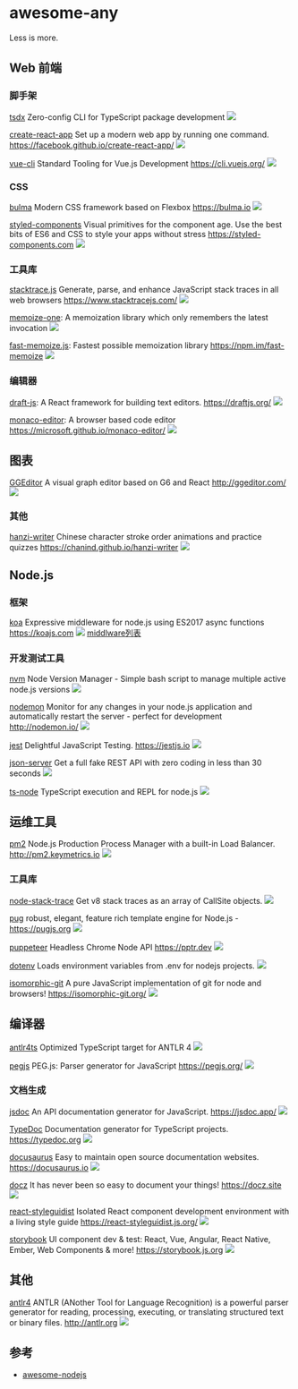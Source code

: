 # awesome-any

Less is more.


## Web 前端

### 脚手架

[tsdx](https://github.com/palmerhq/tsdx) Zero-config CLI for TypeScript package development ![](https://img.shields.io/github/stars/palmerhq/tsdx.svg)

[create-react-app](https://github.com/facebook/create-react-app) Set up a modern web app by running one command. https://facebook.github.io/create-react-app/ ![](https://img.shields.io/github/stars/facebook/create-react-app.svg)

[vue-cli](https://github.com/vuejs/vue-cli) Standard Tooling for Vue.js Development https://cli.vuejs.org/ ![](https://img.shields.io/github/stars/vuejs/vue-cli.svg)

### CSS

[bulma](https://github.com/jgthms/bulma) Modern CSS framework based on Flexbox https://bulma.io ![](https://img.shields.io/github/stars/jgthms/bulma.svg)

[styled-components](https://github.com/styled-components/styled-components) Visual primitives for the component age. Use the best bits of ES6 and CSS to style your apps without stress https://styled-components.com ![](https://img.shields.io/github/stars/styled-components/styled-components.svg)


### 工具库

[stacktrace.js](https://github.com/stacktracejs/stacktrace.js) Generate, parse, and enhance JavaScript stack traces in all web browsers https://www.stacktracejs.com/ ![](https://img.shields.io/github/stars/stacktracejs/stacktrace.js.svg)

[memoize-one](https://github.com/alexreardon/memoize-one): A memoization library which only remembers the latest invocation ![](https://img.shields.io/github/stars/alexreardon/memoize-one.svg)

[fast-memoize.js](https://github.com/caiogondim/fast-memoize.js):  Fastest possible memoization library https://npm.im/fast-memoize ![](https://img.shields.io/github/stars/caiogondim/fast-memoize.js.svg)


### 编辑器

[draft-js](https://github.com/facebook/draft-js): A React framework for building text editors. https://draftjs.org/ ![](https://img.shields.io/github/stars/facebook/draft-js.svg)

[monaco-editor](https://github.com/microsoft/monaco-editor): A browser based code editor https://microsoft.github.io/monaco-editor/ ![](https://img.shields.io/github/stars/microsoft/monaco-editor.svg)


## 图表

[GGEditor](https://github.com/gaoli/GGEditor) A visual graph editor based on G6 and React http://ggeditor.com/ ![](https://img.shields.io/github/stars/gaoli/GGEditor.svg)

### 其他

[hanzi-writer](https://github.com/chanind/hanzi-writer) Chinese character stroke order animations and practice quizzes https://chanind.github.io/hanzi-writer ![](https://img.shields.io/github/stars/chanind/hanzi-writer.svg)


## Node.js


### 框架

[koa](https://github.com/koajs/koa) Expressive middleware for node.js using ES2017 async functions https://koajs.com ![](https://img.shields.io/github/stars/koajs/koa.svg) [middlware列表](https://github.com/koajs/koa/wiki)

### 开发测试工具

[nvm](https://github.com/creationix/nvm) Node Version Manager - Simple bash script to manage multiple active node.js versions ![](https://img.shields.io/github/stars/creationix/nvm.svg)

[nodemon](https://github.com/remy/nodemon) Monitor for any changes in your node.js application and automatically restart the server - perfect for development http://nodemon.io/ ![](https://img.shields.io/github/stars/remy/nodemon.svg)

[jest](https://github.com/facebook/jest) Delightful JavaScript Testing. https://jestjs.io ![](https://img.shields.io/github/stars/facebook/jest.svg)

[json-server](https://github.com/typicode/json-server) Get a full fake REST API with zero coding in less than 30 seconds  ![](https://img.shields.io/github/stars/typicode/json-server.svg)

[ts-node](https://github.com/TypeStrong/ts-node) TypeScript execution and REPL for node.js ![](https://img.shields.io/github/stars/TypeStrong/ts-node.svg)

## 运维工具

[pm2](https://github.com/Unitech/pm2) Node.js Production Process Manager with a built-in Load Balancer. http://pm2.keymetrics.io ![](https://img.shields.io/github/stars/Unitech/pm2.svg)

### 工具库

[node-stack-trace](https://github.com/felixge/node-stack-trace) Get v8 stack traces as an array of CallSite objects. ![](https://img.shields.io/github/stars/felixge/node-stack-trace.svg)

[pug](https://github.com/pugjs/pug) robust, elegant, feature rich template engine for Node.js - <https://pugjs.org> ![](https://img.shields.io/github/stars/pugjs/pug.svg)

[puppeteer](https://github.com/GoogleChrome/puppeteer) Headless Chrome Node API https://pptr.dev ![](https://img.shields.io/github/stars/GoogleChrome/puppeteer.svg)

[dotenv](https://github.com/motdotla/dotenv) Loads environment variables from .env for nodejs projects. ![](https://img.shields.io/github/stars/motdotla/dotenv.svg)


[isomorphic-git](https://github.com/isomorphic-git/isomorphic-git) A pure JavaScript implementation of git for node and browsers! https://isomorphic-git.org/ ![](https://img.shields.io/github/stars/isomorphic-git/isomorphic-git.svg)

## 编译器

[antlr4ts](https://github.com/tunnelvisionlabs/antlr4ts) Optimized TypeScript target for ANTLR 4 ![](https://img.shields.io/github/stars/tunnelvisionlabs/antlr4ts.svg)

[pegjs](https://github.com/pegjs/pegjs) PEG.js: Parser generator for JavaScript https://pegjs.org/ ![](https://img.shields.io/github/stars/pegjs/pegjs.svg)


### 文档生成


[jsdoc](https://github.com/jsdoc/jsdoc) An API documentation generator for JavaScript. https://jsdoc.app/ ![](https://img.shields.io/github/stars/jsdoc/jsdoc.svg)

[TypeDoc](https://github.com/TypeStrong/TypeDoc) Documentation generator for TypeScript projects. https://typedoc.org ![](https://img.shields.io/github/stars/TypeStrong/TypeDoc.svg)

[docusaurus](https://github.com/facebook/docusaurus) Easy to maintain open source documentation websites. https://docusaurus.io ![](https://img.shields.io/github/stars/facebook/docusaurus.svg)

[docz](https://github.com/pedronauck/docz) It has never been so easy to document your things! https://docz.site ![](https://img.shields.io/github/stars/pedronauck/docz.svg)

[react-styleguidist](https://github.com/styleguidist/react-styleguidist) Isolated React component development environment with a living style guide https://react-styleguidist.js.org/ ![](https://img.shields.io/github/stars/styleguidist/react-styleguidist.svg)

[storybook](https://github.com/storybookjs/storybook) UI component dev & test: React, Vue, Angular, React Native, Ember, Web Components & more! https://storybook.js.org ![](https://img.shields.io/github/stars/storybookjs/storybook.svg)


## 其他

[antlr4](https://github.com/antlr/antlr4) ANTLR (ANother Tool for Language Recognition) is a powerful parser generator for reading, processing, executing, or translating structured text or binary files. http://antlr.org ![](https://img.shields.io/github/stars/antlr/antlr4.svg)

## 参考

* [awesome-nodejs](https://github.com/sindresorhus/awesome-nodejs#command-line-utilities)
